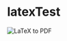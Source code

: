 # latexTest
![LaTeX to PDF](https://github.com/tmk815/latexTest/workflows/LaTeX%20to%20PDF/badge.svg)

